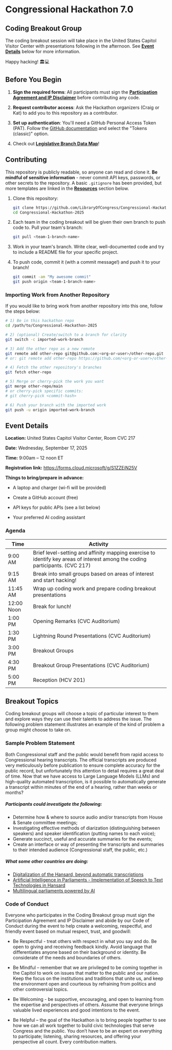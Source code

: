 

# Congressional Hackathon 7.0

## Coding Breakout Group

The coding breakout session will take place in the United States Capitol Visitor Center with presentations following in the afternoon. See **[Event Details](#event-details)** below for more information.

Happy hacking! 🏛️💻

## Before You Begin

1. **Sign the required forms**: All participants must sign the **[Participation Agreement and IP Disclaimer](https://forms.cloud.microsoft/g/S1ZZEiN25V)** before contributing any code.

1. **Request contributor access**: Ask the Hackathon organizers (Craig or Kat) to add you to this repository as a contributor.

1. **Set up authentication**: You'll need a GitHub Personal Access Token (PAT). Follow the [GitHub documentation](https://docs.github.com/en/authentication/keeping-your-account-and-data-secure/managing-your-personal-access-tokens) and select the "Tokens (classic)" option.

1. Check out **[Legislative Branch Data Map](Legislative-Branch-Data-Map.md)**!

## Contributing

This repository is publicly readable, so anyone can read and clone it. **Be mindful of sensitive information** - never commit API keys, passwords, or other secrets to the repository. A basic `.gitignore` has been provided, but more templates are linked in the **[Resources](#resources)** section below. 

1. Clone this repository:

   ```bash
   git clone https://github.com/LibraryOfCongress/Congressional-Hackathon-2025.git
   cd Congressional-Hackathon-2025
   ```

1. Each team in the coding breakout will be given their own branch to push code to. Pull your team's branch:

    ```bash
    git pull <team-1-branch-name>
    ```

1. Work in your team's branch. Write clear, well-documented code and try to include a README file for your specific project.

1. To push code, commit it (with a commit message!) and push it to your branch!

    ```bash
    git commit -am "My awesome commit"
    git push origin <team-1-branch-name>
    ```

### Importing Work from Another Repository

If you would like to bring work from another repository into this one, follow the steps below:

```bash
# 1) Be in this hackathon repo
cd /path/to/Congressional-Hackathon-2025

# 2) (optional) Create/switch to a branch for clarity
git switch -c imported-work-branch

# 3) Add the other repo as a new remote
git remote add other-repo git@github.com:<org-or-user>/other-repo.git
# or: git remote add other-repo https://github.com/<org-or-user>/other-repo.git

# 4) Fetch the other repository's branches
git fetch other-repo

# 5) Merge or cherry-pick the work you want
git merge other-repo/main
# or cherry-pick specific commits:
# git cherry-pick <commit-hash>

# 6) Push your branch with the imported work
git push -u origin imported-work-branch
```

## Event Details

**Location:** United States Capitol Visitor Center, Room CVC 217

**Date:** Wednesday, September 17, 2025

**Time:** 9:00am – 12 noon ET

**Registration link:** https://forms.cloud.microsoft/g/S1ZZEiN25V

**Things to bring/prepare in advance:**

*	A laptop and charger (wi-fi will be provided)

*	Create a GitHub account (free)

*	API keys for public APIs (see a list below)

*	Your preferred AI coding assistant

### Agenda

| Time       | Activity  |
  |---|---|
  | 9:00 AM    | Brief level-setting and affinity mapping exercise to identify key areas of interest among the coding participants. (CVC 217) |
  | 9:15 AM    | Break into small groups based on areas of interest and start hacking! |
  | 11:45 AM   | Wrap up coding work and prepare coding breakout presentations |
  | 12:00 Noon | Break for lunch! |
  | 1:00 PM    | Opening Remarks (CVC Auditorium) |
  | 1:30 PM    | Lightning Round Presentations (CVC Auditorium) |
  | 3:00 PM    | Breakout Groups |
  | 4:30 PM    | Breakout Group Presentations (CVC Auditorium)|
  | 5:00 PM    | Reception (HCV 201) |

## Breakout Topics

Coding breakout groups will choose a topic of particular interest to them and explore ways they can use their talents to address the issue. The following problem statement illustrates an example of the kind of problem a group might choose to take on.

### Sample Problem Statement 

Both Congressional staff and the public would benefit from rapid access to Congressional hearing transcripts. The official transcripts are produced very meticulously before publication to ensure complete accuracy for the public record, but unfortunately this attention to detail requires a great deal of time. Now that we have access to Large Language Models (LLMs) and high-quality automated transcription, is it possible to automatically generate a transcript within minutes of the end of a hearing, rather than weeks or months?

##### Participants could investigate the following:

* Determine how & where to source audio and/or transcripts from House & Senate committee meetings;
* Investigating effective methods of diarization (distinguishing between speakers) and speaker identification (putting names to each voice);
* Generate succinct, useful and accurate summaries for the events;
* Create an interface or way of presenting the transcripts and summaries to their intended audience (Congressional staff, the public, etc.)

##### What some other countries are doing:
* [Digitalization of the Hansard, beyond automatic transcriptions](https://events.bussola-tech.co/modernisation-of-hansard)
* [Artificial Intelligence in Parliaments - Implementation of Speech to Text Technologies in Hansard](https://events.bussola-tech.co/modernizing-hansard-with-ai)
* [Multilingual parliaments powered by AI](https://library.bussola-tech.co/p/multilingual-parliaments-powered)

### Code of Conduct

Everyone who participates in the Coding Breakout group must sign the Participation Agreement and IP Disclaimer and abide by our Code of Conduct during the event to help create a welcoming, respectful, and friendly event based on mutual respect, trust, and goodwill:

* Be Respectful - treat others with respect in what you say and do. Be open to giving and receiving feedback kindly. Avoid language that differentiates anyone based on their background or identity. Be considerate of the needs and boundaries of others.

* Be Mindful – remember that we are privileged to be coming together in the Capitol to work on issues that matter to the public and our nation. Keep the focus on the institutions and traditions that unite us, and keep the environment open and courteous by refraining from politics and other controversial topics. 

* Be Welcoming - be supportive, encouraging, and open to learning from the expertise and perspectives of others. Assume that everyone brings valuable lived experiences and good intentions to the event.

* Be Helpful – the goal of the Hackathon is to bring people together to see how we can all work together to build civic technologies that serve Congress and the public. You don’t have to be an expert on everything to participate; listening, sharing resources, and offering your perspective all count. Every contribution matters.
 